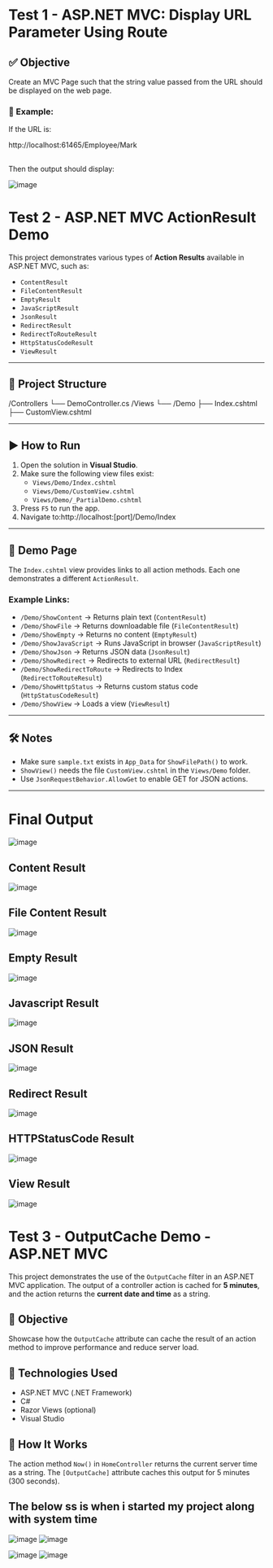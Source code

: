# Test 1 - ASP.NET MVC: Display URL Parameter Using Route

## ✅ Objective

Create an MVC Page such that the string value passed from the URL should be displayed on the web page.

### 📌 Example:

If the URL is:

http://localhost:61465/Employee/Mark

## 
Then the output should display:

![image](https://github.com/user-attachments/assets/35fbf1c5-2c44-47cc-898c-c6e5c6f34809)

# Test 2 - ASP.NET MVC ActionResult Demo

This project demonstrates various types of **Action Results** available in ASP.NET MVC, such as:

- `ContentResult`
- `FileContentResult`
- `EmptyResult`
- `JavaScriptResult`
- `JsonResult`
- `RedirectResult`
- `RedirectToRouteResult`
- `HttpStatusCodeResult`
- `ViewResult`

---

## 📂 Project Structure
/Controllers └── DemoController.cs /Views └── /Demo ├── Index.cshtml ├── CustomView.cshtml 


---

## ▶️ How to Run

1. Open the solution in **Visual Studio**.
2. Make sure the following view files exist:
   - `Views/Demo/Index.cshtml`
   - `Views/Demo/CustomView.cshtml`
   - `Views/Demo/_PartialDemo.cshtml`
3. Press `F5` to run the app.
4. Navigate to:http://localhost:[port]/Demo/Index

   
---

## 📄 Demo Page

The `Index.cshtml` view provides links to all action methods. Each one demonstrates a different `ActionResult`.

### Example Links:

- `/Demo/ShowContent` → Returns plain text (`ContentResult`)
- `/Demo/ShowFile` → Returns downloadable file (`FileContentResult`)
- `/Demo/ShowEmpty` → Returns no content (`EmptyResult`)
- `/Demo/ShowJavaScript` → Runs JavaScript in browser (`JavaScriptResult`)
- `/Demo/ShowJson` → Returns JSON data (`JsonResult`)
- `/Demo/ShowRedirect` → Redirects to external URL (`RedirectResult`)
- `/Demo/ShowRedirectToRoute` → Redirects to Index (`RedirectToRouteResult`)
- `/Demo/ShowHttpStatus` → Returns custom status code (`HttpStatusCodeResult`)
- `/Demo/ShowView` → Loads a view (`ViewResult`)

---

## 🛠️ Notes

- Make sure `sample.txt` exists in `App_Data` for `ShowFilePath()` to work.
- `ShowView()` needs the file `CustomView.cshtml` in the `Views/Demo` folder.
- Use `JsonRequestBehavior.AllowGet` to enable GET for JSON actions.

---
# Final Output
![image](https://github.com/user-attachments/assets/385547c9-9d4e-4585-9103-8bef78ac2205)

## Content Result 
![image](https://github.com/user-attachments/assets/500ac77d-e9d9-4ae0-ac33-92e5f86eabd7)

## File Content Result 
![image](https://github.com/user-attachments/assets/3fbc3fe1-db79-4efc-bbb0-e765d7295e6e)

## Empty Result 
![image](https://github.com/user-attachments/assets/c2505556-915c-4fd6-bbc4-15fa6420b296)

## Javascript Result 
![image](https://github.com/user-attachments/assets/da5ee0b9-0b99-418f-bc3c-24152a3a10f9)

## JSON Result 
![image](https://github.com/user-attachments/assets/faa04a1d-2c9b-4c66-b502-779a67d906ac)

## Redirect Result
![image](https://github.com/user-attachments/assets/182a86a1-26d3-4ac8-b600-6e46d835b81b)

## HTTPStatusCode Result 
![image](https://github.com/user-attachments/assets/02e5e0c7-cafb-45a8-842e-e007058a4bde)

## View Result
![image](https://github.com/user-attachments/assets/fb2ee979-b0c8-404a-b387-71ce04da529b)

# Test 3 - OutputCache Demo - ASP.NET MVC

This project demonstrates the use of the `OutputCache` filter in an ASP.NET MVC application. The output of a controller action is cached for **5 minutes**, and the action returns the **current date and time** as a string.

## 🧪 Objective

Showcase how the `OutputCache` attribute can cache the result of an action method to improve performance and reduce server load.

## 🔧 Technologies Used

- ASP.NET MVC (.NET Framework)
- C#
- Razor Views (optional)
- Visual Studio

## 🚀 How It Works

The action method `Now()` in `HomeController` returns the current server time as a string. The `[OutputCache]` attribute caches this output for 5 minutes (300 seconds).

## The below ss is when i started my project along with system time
![image](https://github.com/user-attachments/assets/0de5445f-5302-49a2-a6ac-94e8c0f41ace) ![image](https://github.com/user-attachments/assets/bb555a12-080a-4381-94a1-fef8e5fb5b96)

![image](https://github.com/user-attachments/assets/6a3b1097-b9b4-45d8-961c-814e5a688ba1) ![image](https://github.com/user-attachments/assets/8d0051f1-85fa-4188-b88a-07890d6ae43c)

























